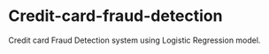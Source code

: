 # Credit-card-fraud-detection

 Credit card Fraud Detection system using Logistic Regression model.
